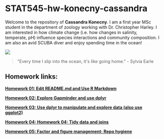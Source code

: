 # STAT545-hw-konecny-cassandra

Welcome to the repository of **Cassandra Konecny**. I am a first year MSc student in the department of zoology working with Dr. Christopher Harley. I am interested in how climate change (i.e. how changes in salinity, temperate, pH) influence species interactions and community composition. I am also an avid SCUBA diver and enjoy spending time in the ocean!

![](http://diveubc.com/wp-content/uploads/2014/04/Cass.jpg)


> "Every time I slip into the ocean, it's like going home."  - Sylvia Earle 

## Homework links:

[**Homework 01: Edit README.md and Use R Markdown**](https://github.com/CassKon/STAT545-hw-konecny-cassandra/blob/ce817abed6e02f0f7682aba0d55e43e72cd43fd6/hw-1/hw01_gapminder.md)

[**Homework 02: Explore Gapminder and use dplyr**](https://github.com/CassKon/STAT545-hw-konecny-cassandra/blob/ce817abed6e02f0f7682aba0d55e43e72cd43fd6/hw-2/hw_02_gapminder_dplyr.md)

[**Homework 03: Use dplyr to manipulate and explore data (also use ggplot2)**](https://github.com/CassKon/STAT545-hw-konecny-cassandra/blob/ce817abed6e02f0f7682aba0d55e43e72cd43fd6/hw-3/HW-03.md)

[**Homework 04: Homework 04: Tidy data and joins**](https://github.com/CassKon/STAT545-hw-konecny-cassandra/blob/ce817abed6e02f0f7682aba0d55e43e72cd43fd6/hw-4/hw-4.md)

[**Homework 05: Factor and figure management; Repo hygiene**](https://github.com/CassKon/STAT545-hw-konecny-cassandra/blob/8096e82ebe24fa0768004ab5d82c8c4e6f042a05/hw-5/HW-05.md)